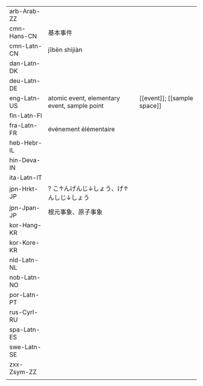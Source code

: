 | | | |
|-|-|-|
| arb-Arab-ZZ |  |  |
| cmn-Hans-CN | 基本事件 |  |
| cmn-Latn-CN | jīběn shìjiàn |  |
| dan-Latn-DK |  |  |
| deu-Latn-DE |  |  |
| eng-Latn-US | atomic event, elementary event, sample point | [[event]]; [[sample space]] |
| fin-Latn-FI |  |  |
| fra-Latn-FR | événement élémentaire |  |
| heb-Hebr-IL |  |  |
| hin-Deva-IN |  |  |
| ita-Latn-IT |  |  |
| jpn-Hrkt-JP | ? こ↑んげんじ↓しょう、げ↑んしじ↓しょう |  |
| jpn-Jpan-JP | 根元事象、原子事象 |  |
| kor-Hang-KR |  |  |
| kor-Kore-KR |  |  |
| nld-Latn-NL |  |  |
| nob-Latn-NO |  |  |
| por-Latn-PT |  |  |
| rus-Cyrl-RU |  |  |
| spa-Latn-ES |  |  |
| swe-Latn-SE |  |  |
| zxx-Zsym-ZZ |  |  |
|  |  |  |
